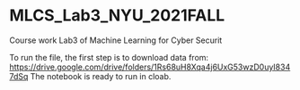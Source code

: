 # MLCS_Lab3_NYU_2021FALL
Course work Lab3 of Machine Learning for Cyber Securit

To run the file, the first step is to download data from: https://drive.google.com/drive/folders/1Rs68uH8Xqa4j6UxG53wzD0uyI8347dSq
The notebook is ready to run in cloab.
